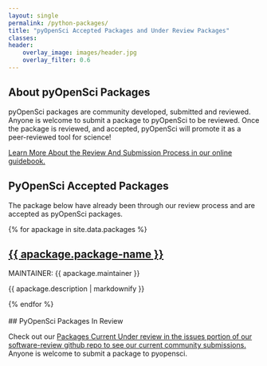 ```yaml
---
layout: single
permalink: /python-packages/
title: "pyOpenSci Accepted Packages and Under Review Packages"
classes:
header:
    overlay_image: images/header.jpg
    overlay_filter: 0.6
---
```


## About pyOpenSci Packages
pyOpenSci packages are community developed, submitted and reviewed. Anyone is
welcome to submit a package to pyOpenSci to be reviewed. Once the package is reviewed,
and accepted, pyOpenSci will promote it as a peer-reviewed tool for science!

<a href="https://www.pyopensci.org/dev_guide/peer_review/aims_scope.html" target="_blank">Learn More About the Review And Submission Process in our online guidebook. </a>

## PyOpenSci Accepted Packages
The package below have already been through our review process and are accepted
as pyOpenSci packages.

<div>
{% for apackage in site.data.packages %}
    <h2><a href="{{ apackage.link }}" target="_blank"> {{ apackage.package-name }} </a></h2>
     <p class="contrib_org">MAINTAINER: {{ apackage.maintainer }}</p>
  <p>{{ apackage.description | markdownify }}</p>
{% endfor %}
</div>

<br clear="both">
## PyOpenSci Packages In Review

Check out our <a href="https://github.com/pyOpenSci/software-review/issues" target="_blank">Packages Current Under review in the issues portion of our software-review github repo to see our current community submissions.</a> Anyone is welcome to submit a package to pyopensci.

